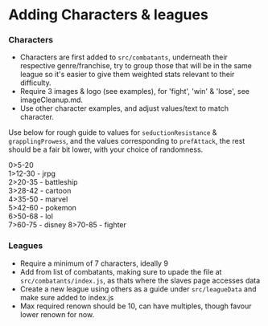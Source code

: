 # Adding Characters & leagues

### Characters

- Characters are first added to `src/combatants`, underneath their respective genre/franchise, try to group those that will be in the same league so it's easier to give them weighted stats relevant to their difficulty.
- Require 3 images & logo (see examples), for 'fight', 'win' & 'lose', see imageCleanup.md.
- Use other character examples, and adjust values/text to match character.

Use below for rough guide to values for `seductionResistance` & `grapplingProwess`, and the values corresponding to `prefAttack`, the rest should be a fair bit lower, with your choice of randomness.

0>5-20   
1>12-30 - jrpg   
2>20-35 - battleship   
3>28-42 - cartoon   
4>35-50 - marvel   
5>42-60 - pokemon   
6>50-68 - lol   
7>60-75 - disney 
8>70-85 - fighter

### Leagues

- Require a minimum of 7 characters, ideally 9
- Add from list of combatants, making sure to upade the file at `src/combatants/index.js`, as thats where the slaves page accesses data
- Create a new league using others as a guide under `src/leagueData` and make sure added to index.js
- Max required renown should be 10, can have multiples, though favour lower renown for now.

